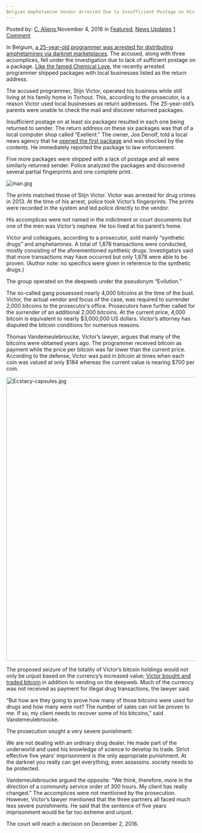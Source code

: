 ```yaml
---
Belgian Amphetamine Vendor Arrested Due to Insufficient Postage on His Packages
---
```

<article class="post-listing post-16248 post type-post status-publish format-standard has-post-thumbnail hentry category-deepdot-news category-news-updates">
    <div class="post-inner">
        <span>Posted by: <a href="https://www.deepdotweb.com/author/caliens/" title="">C. Aliens </a></span>
    <span>November 4, 2016</span>
    <span>in <a href="https://www.deepdotweb.com/category/deepdot-news/" rel="category tag">Featured</a>, <a href="https://www.deepdotweb.com/category/news-updates/" rel="category tag">News Updates</a></span>
    <span><a href="https://www.deepdotweb.com/2016/11/04/belgian-amphetamine-vendor-arrested-due-to-insufficient-postage-on-his-packages/#comments">1 Comment</a></span>
    </p>
    <div class="clear"></div>
    <div class="entry">
    <p>In Belgium, <a href="https://www.deepdotweb.com/2016/11/01/dark-net-vendor-torhout-arrested/">a 25-year-old programmer was arrested for distributing amphetamines via darknet marketplaces</a>. The accused, along with three accomplices, fell under the investigation due to lack of sufficient postage on a package. <a href="https://www.deepdotweb.com/2016/05/17/dark-web-vendor-chemical-love-busted-50-kg-drugs-seized/">Like the famed Chemical Love</a>, the recently arrested programmer shipped packages with local businesses listed as the return address.</p>
    <p>The accused programmer, Stijn Victor, operated his business while still living at his family home in Torhout. This, according to the prosecutor, is a reason Victor used local businesses as return addresses. The 25-year-old’s parents were unable to check the mail and discover returned packages.</p>
    <p>Insufficient postage on at least six packages resulted in each one being returned to sender. The return address on these six packages was that of a local computer shop called “Exellent.” The owner, Jos Denolf, told a local news agency that he <a href="http://www.nieuwsblad.be/cnt/dmf20161025_02539497">opened the first package</a> and was shocked by the contents. He immediately reported the package to law enforcement.</p>
    <p>Five more packages were shipped with a lack of postage and all were similarly returned sender. Police analyzed the packages and discovered several partial fingerprints and one complete print.</p>
    <p><img class="wp-image-16249 aligncenter" src="https://www.deepdotweb.com/wp-content/uploads/2016/11/man-jpg.jpeg" alt="man.jpg" srcset="https://www.deepdotweb.com/wp-content/uploads/2016/11/man-jpg.jpeg 629w, https://www.deepdotweb.com/wp-content/uploads/2016/11/man-jpg-300x169.jpeg 300w" sizes="(max-width: 629px) 100vw, 629px" /></p>
    <p>The prints matched those of Stijn Victor. Victor was arrested for drug crimes in 2013. At the time of his arrest, police took Victor’s fingerprints. The prints were recorded in the system and led police directly to the vendor.</p>
    <p>His accomplices were not named in the indictment or court documents but one of the men was Victor’s nephew. He too lived at his parent’s home.</p>
    <p>Victor and colleagues, according to a prosecutor, sold mainly “synthetic drugs” and amphetamines. A total of 1,878 transactions were conducted, mostly consisting of the aforementioned synthetic drugs. Investigators said that more transactions may have occurred but only 1,878 were able to be proven. (Author note: no specifics were given in reference to the synthetic drugs.)</p>
    <p>The group operated on the deepweb under the pseudonym “Evilution.”</p>
    <p>The so-called gang possessed nearly 4,000 bitcoins at the time of the bust. Victor, the actual vendor and focus of the case, was required to surrender 2,000 bitcoins to the prosecutor&#8217;s office. Prosecutors have further called for the surrender of an additional 2,000 bitcoins. At the current price, 4,000 bitcoin is equivalent to nearly $3,000,000 US dollars. Victor’s attorney has disputed the bitcoin conditions for numerous reasons.</p>
    <p>Thomas Vandemeulebroucke, Victor’s lawyer, argues that many of the bitcoins were obtained years ago. The programmer received bitcoin as payment while the price per bitcoin was far lower than the current price. According to the defense, Victor was paid in bitcoin at times when each coin was valued at only $184 whereas the current value is nearing $700 per coin.</p>
    <p><img class="wp-image-16250 aligncenter" src="https://www.deepdotweb.com/wp-content/uploads/2016/11/ecstacy-capsules-jpg.jpeg" alt="Ecstacy-capsules.jpg" width="1006" height="754" srcset="https://www.deepdotweb.com/wp-content/uploads/2016/11/ecstacy-capsules-jpg.jpeg 2500w, https://www.deepdotweb.com/wp-content/uploads/2016/11/ecstacy-capsules-jpg-300x225.jpeg 300w, https://www.deepdotweb.com/wp-content/uploads/2016/11/ecstacy-capsules-jpg-1024x768.jpeg 1024w" sizes="(max-width: 1006px) 100vw, 1006px" /></p>
    <p>The proposed seizure of the totality of Victor’s bitcoin holdings would not only be unjust based on the currency’s increased value; <a href="http://kw.knack.be/west-vlaanderen/nieuws/criminaliteit/twintiger-uit-torhout-dealde-wereldwijd-synthetische-drugs-via-de-onderwereld-van-het-internet/article-normal-239819.html">Victor bought and traded bitcoin</a> in addition to vending on the deepweb. Much of the currency was not received as payment for illegal drug transactions, the lawyer said.</p>
    <p>&#8220;But how are they going to prove how many of those bitcoins were used for drugs and how many were not? The number of sales can not be proven to me. If so, my client needs to recover some of his bitcoins,&#8221; said Vandemeulebroucke.</p>
    <p>The prosecution sought a very severe punishment:</p>
    <p>We are not dealing with an ordinary drug dealer. He made part of the underworld and used his knowledge of science to develop its trade. Strict effective five years&#8217; imprisonment is the only appropriate punishment. At the darknet you really can get everything, even assassins. society needs to be protected.</p>
    <p>Vandemeulebroucke argued the opposite: &#8220;We think, therefore, more in the direction of a community service order of 300 hours. My client has really changed.&#8221; The accomplices were not mentioned by the prosecution. However, Victor’s lawyer mentioned that the three partners all faced much less severe punishments. He said that the sentence of five years imprisonment would be far too extreme and unjust.</p>
    <p>The court will reach a decision on December 2, 2016.</p>
    </div>
    <span style="display:none" class="updated">2016-11-04</span>
    <div style="display:none" class="vcard author" itemprop="author" itemscope itemtype="http://schema.org/Person"><strong class="fn" itemprop="name"><a href="https://www.deepdotweb.com/author/caliens/" title="Posts by C. Aliens" rel="author">C. Aliens</a></strong></div>
    </div>
</article>

